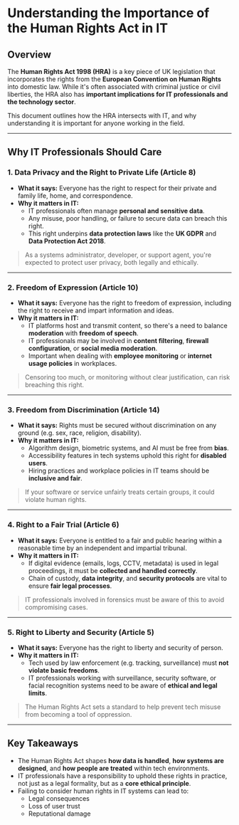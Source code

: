 # Understanding the Importance of the Human Rights Act in IT

## Overview

The **Human Rights Act 1998 (HRA)** is a key piece of UK legislation that incorporates the rights from the **European Convention on Human Rights** into domestic law. While it's often associated with criminal justice or civil liberties, the HRA also has **important implications for IT professionals and the technology sector**.

This document outlines how the HRA intersects with IT, and why understanding it is important for anyone working in the field.

---

## Why IT Professionals Should Care

### 1. **Data Privacy and the Right to Private Life (Article 8)**

- **What it says:** Everyone has the right to respect for their private and family life, home, and correspondence.
- **Why it matters in IT:**
  - IT professionals often manage **personal and sensitive data**.
  - Any misuse, poor handling, or failure to secure data can breach this right.
  - This right underpins **data protection laws** like the **UK GDPR** and **Data Protection Act 2018**.

> As a systems administrator, developer, or support agent, you're expected to protect user privacy, both legally and ethically.

---

### 2. **Freedom of Expression (Article 10)**

- **What it says:** Everyone has the right to freedom of expression, including the right to receive and impart information and ideas.
- **Why it matters in IT:**
  - IT platforms host and transmit content, so there's a need to balance **moderation** with **freedom of speech**.
  - IT professionals may be involved in **content filtering**, **firewall configuration**, or **social media moderation**.
  - Important when dealing with **employee monitoring** or **internet usage policies** in workplaces.

> Censoring too much, or monitoring without clear justification, can risk breaching this right.

---

### 3. **Freedom from Discrimination (Article 14)**

- **What it says:** Rights must be secured without discrimination on any ground (e.g. sex, race, religion, disability).
- **Why it matters in IT:**
  - Algorithm design, biometric systems, and AI must be free from **bias**.
  - Accessibility features in tech systems uphold this right for **disabled users**.
  - Hiring practices and workplace policies in IT teams should be **inclusive and fair**.

> If your software or service unfairly treats certain groups, it could violate human rights.

---

### 4. **Right to a Fair Trial (Article 6)**

- **What it says:** Everyone is entitled to a fair and public hearing within a reasonable time by an independent and impartial tribunal.
- **Why it matters in IT:**
  - If digital evidence (emails, logs, CCTV, metadata) is used in legal proceedings, it must be **collected and handled correctly**.
  - Chain of custody, **data integrity**, and **security protocols** are vital to ensure **fair legal processes**.

> IT professionals involved in forensics must be aware of this to avoid compromising cases.

---

### 5. **Right to Liberty and Security (Article 5)**

- **What it says:** Everyone has the right to liberty and security of person.
- **Why it matters in IT:**
  - Tech used by law enforcement (e.g. tracking, surveillance) must **not violate basic freedoms**.
  - IT professionals working with surveillance, security software, or facial recognition systems need to be aware of **ethical and legal limits**.

> The Human Rights Act sets a standard to help prevent tech misuse from becoming a tool of oppression.

---

## Key Takeaways

- The Human Rights Act shapes **how data is handled**, **how systems are designed**, and **how people are treated** within tech environments.
- IT professionals have a responsibility to uphold these rights in practice, not just as a legal formality, but as a **core ethical principle**.
- Failing to consider human rights in IT systems can lead to:
  - Legal consequences
  - Loss of user trust
  - Reputational damage

